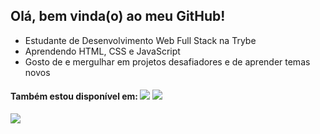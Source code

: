 ## Olá, bem vinda(o) ao meu GitHub!

- Estudante de Desenvolvimento Web Full Stack na Trybe
- Aprendendo HTML, CSS e JavaScript
- Gosto de e mergulhar em projetos desafiadores e de aprender temas novos
 
#### Também estou disponível em: <a href="https://www.linkedin.com/in/ibrahimborba/" target="_blank"><img src="https://img.shields.io/badge/LinkedIn-000000?style=for-the-badge&logo=LinkedIn&logoColor=white" target="_blank"></a> <a href="https://ibrahimborba.github.io/" target="_blank"><img src="https://img.shields.io/badge/Portfolio-000000?style=for-the-badge&logo=Portfolio&logoColor=white" target="_blank"></a>

<img src="https://github-readme-stats.vercel.app/api/top-langs/?username=ibrahimborba&layout=compact&theme=apprentice"/>

